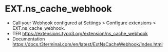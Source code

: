 # EXT.ns_cache_webhook

- Call your Webhook configured at Settings > Configure extensions > EXT.ns_cache_webhook.
- TER https://extensions.typo3.org/extension/ns_cache_webhook
- Documentation https://docs.t3terminal.com/en/latest/ExtNsCacheWebhook/Index.html
